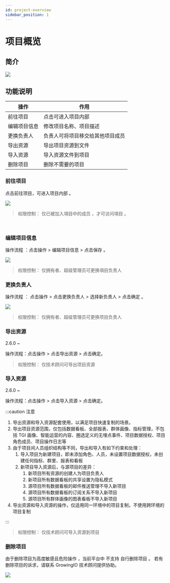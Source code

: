 ```yaml
---
id: project-overview
sidebar_position: 1
---
```


# 项目概览

## 简介[](#jian-jie)

![](https://3953104361-files.gitbook.io/~/files/v0/b/gitbook-legacy-files/o/assets%2F-M2qbZInaXgdm8kkNosp%2F-MkHAw35zOpUAKk8Gkij%2F-MkHB27R_bgbDcdnHI1T%2Fimage.png?alt=media&token=596d3c25-f30d-4d4e-b1a8-9628fc8f50fc)

## 功能说明[](#gong-neng-shuo-ming)

| 操作         | 作用                             |
| ------------ | -------------------------------- |
| 前往项目     | 点击可进入项目内部               |
| 编辑项目信息 | 修改项目名称、项目描述           |
| 更换负责人   | 负责人可将项目移交给其他项目成员 |
| 导出资源     | 导出项目资源到文件               |
| 导入资源     | 导入资源文件到项目               |
| 删除项目     | 删除不需要的项目                 |

### 前往项目[](#qian-wang-xiang-mu)

点击前往项目，可进入项目内部 。

![](https://3953104361-files.gitbook.io/~/files/v0/b/gitbook-legacy-files/o/assets%2F-M2qbZInaXgdm8kkNosp%2F-MkHAw35zOpUAKk8Gkij%2F-MkHB74Z4qZwyZyVyaP-%2Fimage.png?alt=media&token=6195284a-bf25-4339-a1e7-8510d17dd950)

> 权限控制： 仅已被加入項目中的成员 ，才可访问項目 。

​

### 编辑项目信息[](#bian-ji-xiang-mu-xin-xi)

操作流程 ：点击操作 > 编辑项目信息 > 点击保存 。

![](https://3953104361-files.gitbook.io/~/files/v0/b/gitbook-legacy-files/o/assets%2F-M2qbZInaXgdm8kkNosp%2F-MkHAw35zOpUAKk8Gkij%2F-MkHBC16OvJjReQwgkUt%2Fimage.png?alt=media&token=f14b3fef-cb06-4010-943b-a33d474aa250)

> 权限控制： 仅拥有者、超级管理员可更换項目负责人

### 更换负责人[](#geng-huan-fu-ze-ren)

操作流程 ： 点击操作 > 点击更换负责人 > 选择新负责人 > 点击确定 。

![](https://3953104361-files.gitbook.io/~/files/v0/b/gitbook-legacy-files/o/assets%2F-M2qbZInaXgdm8kkNosp%2F-MkHAw35zOpUAKk8Gkij%2F-MkHBHGojX9wefK_F5iV%2Fimage.png?alt=media&token=2a087fef-0ab2-46db-8a8f-51ef489d0219)

> 权限控制： 仅拥有者、超级管理员可更换项目负责人

### 导出资源

<span class="theme-doc-version-badge badge badge--secondary">2.6.0 ~</span>

操作流程：点击操作 > 点击导出资源 > 点击确定。

> 权限控制： 仅技术顾问可导出项目资源

### 导入资源

<span class="theme-doc-version-badge badge badge--secondary">2.6.0 ~</span>

操作流程：点击操作 > 点击导入资源 > 点击确定。

:::caution 注意

1. 导出资源和导入资源配套使用，以满足项目快速复制的场景。
2. 导出项目资源范围，仅包括数据看板、全部报表、群体画像、指标管理，不包括 TGI 画像、智能运营的内容、圈选定义的无埋点事件、项目数据授权、项目角色成员、项目操作日志等
3. 由于项目间人员组织结构等不同，导出和导入有如下约束和处理：
   1. 导入项目为新建项目，即未添加角色、人员，未设置项目数据授权，未创建任何指标、群里、报表和看板
   2. 新项目导入资源后，与源项目的差异：
      1. 新项目所有资源的创建人为项目负责人
      2. 新项目所有数据看板的共享设置为隐私模式
      3. 源项目所有数据看板的邮件推送管理不导入新项目
      4. 源项目所有数据看板的订阅关系不导入新项目
      5. 源项目所有群体画像的图表看板不导入新项目
4. 导出资源和导入资源的操作，仅适用同一环境中的项目复制，不使用跨环境的项目复制

:::

> 权限控制： 仅技术顾问可导入资源到项目

### 删除项目[](#shan-chu-xiang-mu)

由于删除项目为高度敏感且危险操作 ，当前平台中 不支持 自行删除项目 。 若有删除项目的诉求，请联系 GrowingIO 技术顾问提供协助。

![](https://3953104361-files.gitbook.io/~/files/v0/b/gitbook-legacy-files/o/assets%2F-M2qbZInaXgdm8kkNosp%2F-MkHAw35zOpUAKk8Gkij%2F-MkHBOs_OoFmFdC-flhp%2Fimage.png?alt=media&token=87d6674a-57d4-45e0-9075-da3fd4e6ff46)
